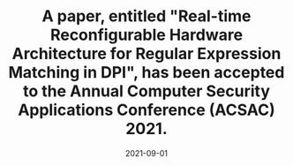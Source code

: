 ---
title: A paper, entitled "Real-time Reconfigurable Hardware Architecture for Regular Expression Matching in DPI", has been accepted to the Annual Computer Security Applications Conference (ACSAC) 2021. 
date:   2021-09-01
excerpt: >
---
